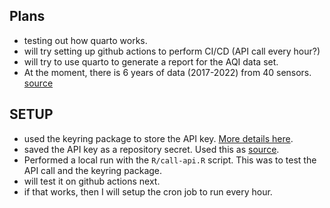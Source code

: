 ## Plans

- testing out how quarto works.
- will try setting up github actions to perform CI/CD (API call every hour?)
- will try to use quarto to generate a report for the AQI data set.
- At the moment, there is 6 years of data (2017-2022) from 40 sensors.
[source](https://app.cpcbccr.com/ccr/#/caaqm-dashboard-all/caaqm-landing/caaqm-data-repository)

## SETUP
- used the keyring package to store the API key. [More details here](https://keyring.r-lib.org/#github).
- saved the API key as a repository secret. Used this as [source](https://docs.github.com/en/actions/security-guides/using-secrets-in-github-actions#creating-secrets-for-a-repository).
- Performed a local run with the `R/call-api.R` script. This was to test the API call and the keyring package.
- will test it on github actions next.
- if that works, then I will setup the cron job to run every hour.
